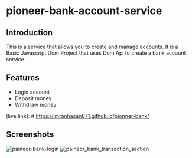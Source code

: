 # pioneer-bank-account-service


## Introduction

This is a service that allows you to create and manage accounts. It is a Basic Javascript Dom Project that uses Dom Api to create a bank account service.

## Features

* Login account
* Deposit money
* Withdraw money

[live link]: # https://imranhasan871.github.io/pionner-bank/

## Screenshots
![paineor-bank-login](https://user-images.githubusercontent.com/33188928/177474448-27721806-8cc1-4fdc-810e-8f76a76cf4b5.png)
![paineor_bank_transaction_section](https://user-images.githubusercontent.com/33188928/177474454-ec7649af-6e62-4535-81f4-c4db635bff48.png)